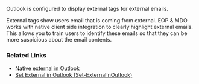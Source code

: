 Outlook is configured to display external tags for external emails.

External tags show users email that is coming from external. EOP & MDO works with native client side integration to clearly highlight external emails. This allows you to train users to identify these emails so that they can be more suspicious about the email contents.

### Related Links

* [Native external in Outlook](https://techcommunity.microsoft.com/t5/exchange-team-blog/native-external-sender-callouts-on-email-in-outlook/ba-p/2250098) 
* [Set External in Outlook (Set-ExternalInOutlook)](https://learn.microsoft.com/en-us/powershell/module/exchange/set-externalinoutlook?view=exchange-ps)
